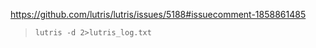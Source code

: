https://github.com/lutris/lutris/issues/5188#issuecomment-1858861485

>```
>lutris -d 2>lutris_log.txt
>```

